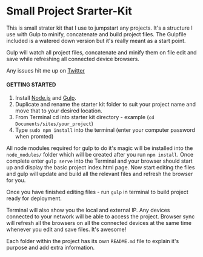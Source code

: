 # Small Project Srarter-Kit

This is small strater kit that I use to jumpstart any projects. It's a structure I use with Gulp to minify, concatenate and build project files. The Gulpfile included is a watered down version but it's really meant as a start point.

Gulp will watch all project files, concatenate and minify them on file edit and save while refreshing all connected device browsers.

Any issues hit me up on [Twitter](https://twitter.com/esksidedesign)

#### GETTING STARTED

1. Install [Node.js](https://nodejs.org/) and [Gulp](https://github.com/gulpjs/gulp/blob/master/docs/getting-started.md). 
2. Duplicate and rename the starter kit folder to suit your project name and move that to your desired location.
3. From Terminal cd into starter kit directory - example (`cd Documents/sites/your_project`)
4. Type `sudo npm install` into the terminal (enter your computer password when promted)

All node modules required for gulp to do it's magic will be installed into the `node_modules/` folder which will be created after you run `npm install`. Once complete enter `gulp serve` into the Terminal and your browser should start up and display the basic project index.html page. Now start editing the files and gulp will update and build all the relevant files and refresh the browser for you. 

Once you have finished editing files - run `gulp` in terminal to build project ready for deployment.

Terminal will also show you the local and external IP. Any devices connected to your network will be able to access the project. Browser sync will refresh all the browsers on all the connected devices at the same time whenever you edit and save files. It's awesome!

Each folder within the project has its own `README.md` file to explain it's purpose and add extra information.

